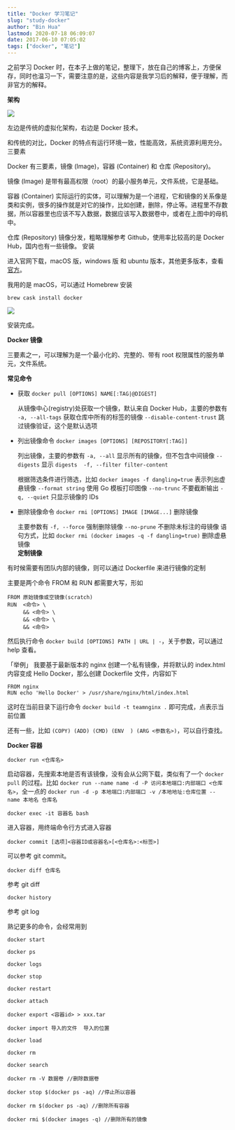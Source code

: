 ```yaml
---
title: "Docker 学习笔记"
slug: "study-docker"
author: "Bin Hua"
lastmod: 2020-07-18 06:09:07
date: 2017-06-10 07:05:02
tags: ["docker", "笔记"]
---
```


之前学习 Docker 时，在本子上做的笔记，整理下，放在自己的博客上，方便保存，同时也温习一下，需要注意的是，这些内容是我学习后的解释，便于理解，而非官方的解释。

**架构**

![](/imgs/study-docker-01.jpg)

左边是传统的虚拟化架构，右边是 Docker 技术。

和传统的对比，Docker 的特点有运行环境一致，性能高效，系统资源利用充分。
三要素

Docker 有三要素，镜像 (Image)，容器 (Container) 和 仓库 (Repository)。

镜像 (Image) 是带有最高权限（root）的最小服务单元，文件系统，它是基础。

容器 (Container) 实际运行的实体，可以理解为是一个进程，它和镜像的关系像是类和实例，很多的操作就是对它的操作，比如创建，删除，停止等。进程里不存数据，所以容器里也应该不写入数据，数据应该写入数据卷中，或者在上图中的母机中。

仓库 (Repository) 镜像分发，粗略理解参考 Github，使用率比较高的是 Docker Hub，国内也有一些镜像。
安装

进入官网下载，macOS 版，windows 版 和 ubuntu 版本，其他更多版本，查看[官方](https://www.docker.com/)。

我用的是 macOS，可以通过 Homebrew 安装

```
brew cask install docker
```

![](/imgs/study-docker-02.png)

安装完成。

**Docker 镜像**

三要素之一，可以理解为是一个最小化的、完整的、带有 root 权限属性的服务单元，文件系统。

**常见命令**

- 获取 `docker pull [OPTIONS] NAME[:TAG|@DIGEST]` 

    从镜像中心(registry)处获取一个镜像，默认来自 Docker Hub，主要的参数有  `-a, --all-tags`  获取仓库中所有的标签的镜像  `--disable-content-trust`  跳过镜像验证，这个是默认选项 

- 列出镜像命令 `docker images [OPTIONS] [REPOSITORY[:TAG]]` 

    列出镜像，主要的参数有  `-a, --all`  显示所有的镜像，但不包含中间镜像  `--digests`  显示 `digests  -f, --filter filter-content`  
    
    根据筛选条件进行筛选，比如 `docker images -f dangling=true` 表示列出虚悬镜像  `--format string`  使用 Go 模板打印图像  `--no-trunc` 不要截断输出  `-q, --quiet`  只显示镜像的 IDs 

- 删除镜像命令 `docker rmi [OPTIONS] IMAGE [IMAGE...]` 删除镜像

    主要参数有 `-f, --force` 强制删除镜像 `--no-prune` 不删除未标注的母镜像
    语句方式，比如 `docker rmi (docker images -q -f dangling=true)` 删除虚悬镜像   
**定制镜像**

有时候需要有团队内部的镜像，则可以通过 Dockerfile 来进行镜像的定制

主要是两个命令 FROM 和 RUN 都需要大写，形如

```
FROM 原始镜像或空镜像(scratch)
RUN  <命令> \
     && <命令> \
     && <命令> \
     && <命令>
```

然后执行命令 `docker build [OPTIONS] PATH | URL | -`，关于参数，可以通过 help 查看。

「举例」 我要基于最新版本的 nginx 创建一个私有镜像，并将默认的 index.html 内容变成 Hello Docker，那么创建 Dockerfile 文件，内容如下

```
FROM nginx
RUN echo 'Hello Docker' > /usr/share/nginx/html/index.html
```

这时在当前目录下运行命令 `docker build -t teamnginx .` 即可完成，点表示当前位置

还有一些，比如 `(COPY) (ADD) (CMD) (ENV  ) (ARG <参数名>)`，可以自行查找。

**Docker 容器**

```
docker run <仓库名>
```

启动容器，先搜索本地是否有该镜像，没有会从公网下载，类似有了一个 `docker pull` 的过程。比如 `docker run --name name -d -P 访问本地端口:内部端口 <仓库名>`，全一点的 `docker run -d -p 本地端口:内部端口 -v /本地地址:仓库位置 --name 本地名 仓库名`

```
docker exec -it 容器名 bash
```

进入容器，用终端命令行方式进入容器

```
docker commit [选项]<容器ID或容器名>[<仓库名>:<标签>]
```

可以参考 git commit。

```
docker diff 仓库名
```

参考 git diff

```
docker history
```

参考 git log

熟记更多的命令，会经常用到

```
docker start

docker ps

docker logs

docker stop

docker restart

docker attach

docker export <容器id> > xxx.tar

docker import 导入的文件  导入的位置

docker load

docker rm

docker search

docker rm -V 数据卷 //删除数据卷

docker stop $(docker ps -aq) //停止所以容器

docker rm $(docker ps -aq) //删除所有容器

docker rmi $(docker images -q) //删除所有的镜像
```